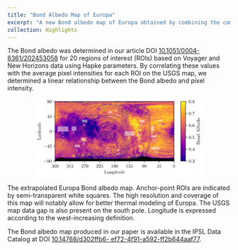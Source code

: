 ```yaml
---
title: "Bond Albedo Map of Europa"
excerpt: "A new Bond albedo map of Europa obtained by combining the complete set of angular observations with a high-resolution mosaic of images.<br/><img src='/images/bond_europa'>"
collection: Highlights
---
```


The Bond albedo was determined in our article DOI [10.1051/0004-6361/202453058](https://doi.org/10.1051/0004-6361/202453058) for 20 regions of interest (ROIs) based on Voyager and New Horizons data using Hapke parameters. By correlating these values with the average pixel intensities for each ROI on the USGS map, we determined a linear relationship between the Bond albedo and pixel intensity.


<p align="center">
<img src="/images/bond_europa" alt="drawing" width="75%" class="center"/>
<figcaption> The extrapolated Europa Bond albedo map. Anchor-point ROIs are indicated by semi-transparent white squares. The high resolution and coverage of this map will notably allow for better thermal modeling
of Europa. The USGS map data gap is also present on the south pole. Longitude is expressed according to the west-increasing definition. </figcaption>
</p>

The Bond albedo map produced in our paper is available in the IPSL Data Catalog at DOI [10.14768/d302ffb6-
ef72-4f91-a592-ff2b644aaf77](https://data.ipsl.fr/catalog/srv/eng/catalog.search#/metadata/d302ffb6-ef72-4f91-a592-ff2b644aaf77).
